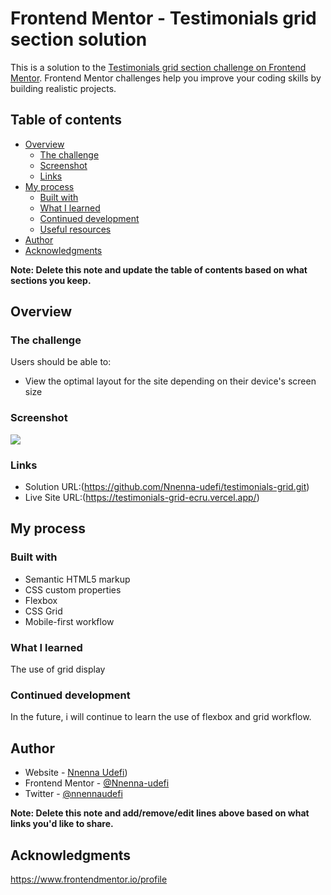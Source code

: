 # Frontend Mentor - Testimonials grid section solution

This is a solution to the [Testimonials grid section challenge on Frontend Mentor](https://www.frontendmentor.io/challenges/testimonials-grid-section-Nnw6J7Un7). Frontend Mentor challenges help you improve your coding skills by building realistic projects. 

## Table of contents

- [Overview](#overview)
  - [The challenge](#the-challenge)
  - [Screenshot](#screenshot)
  - [Links](#links)
- [My process](#my-process)
  - [Built with](#built-with)
  - [What I learned](#what-i-learned)
  - [Continued development](#continued-development)
  - [Useful resources](#useful-resources)
- [Author](#author)
- [Acknowledgments](#acknowledgments)

**Note: Delete this note and update the table of contents based on what sections you keep.**

## Overview

### The challenge

Users should be able to:

- View the optimal layout for the site depending on their device's screen size

### Screenshot

![](./screenshot.jpg)


### Links

- Solution URL:(https://github.com/Nnenna-udefi/testimonials-grid.git)
- Live Site URL:(https://testimonials-grid-ecru.vercel.app/)

## My process

### Built with

- Semantic HTML5 markup
- CSS custom properties
- Flexbox
- CSS Grid
- Mobile-first workflow



### What I learned

The use of grid display

### Continued development

In the future, i will continue to learn the use of flexbox and grid workflow.


## Author

- Website - [Nnenna Udefi](https://github.com/Nnenna-udefi))
- Frontend Mentor - [@Nnenna-udefi](https://www.frontendmentor.io/profile/Nnenna-udefi)
- Twitter - [@nnennaudefi](https://www.twitter.com/nnennaudefi)

**Note: Delete this note and add/remove/edit lines above based on what links you'd like to share.**

## Acknowledgments

https://www.frontendmentor.io/profile
